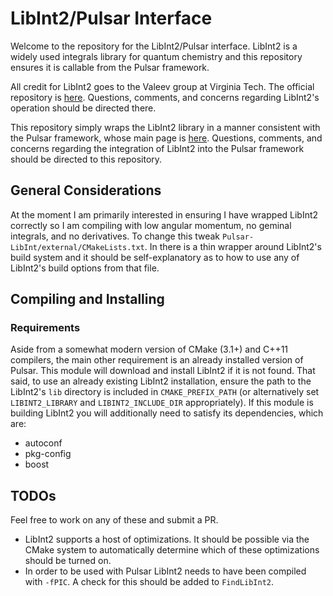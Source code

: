 # LibInt2/Pulsar Interface

Welcome to the repository for the LibInt2/Pulsar interface.  LibInt2 is a widely
used integrals library for quantum chemistry and this repository ensures it is
callable from the Pulsar framework.

All credit for LibInt2 goes to the Valeev group at Virginia Tech.  The official
repository is [here](https://github.com/evaleev/libint).  Questions, comments,
and concerns regarding LibInt2's operation should be directed there.

This repository simply wraps the LibInt2 library in a manner consistent with the
Pulsar framework, whose main page is
[here](https://github.com/pulsar-chem/Pulsar-Core).  Questions, comments, and
concerns regarding the integration of LibInt2 into the Pulsar framework should
be directed to this repository.

## General Considerations

At the moment I am primarily interested in ensuring I have wrapped LibInt2
correctly so I am compiling with low angular momentum, no geminal integrals,
and no derivatives.  To change this tweak
`Pulsar-LibInt/external/CMakeLists.txt`.  In there is a thin wrapper around
LibInt2's build system and it should be
self-explanatory as to how to use any of LibInt2's build options from that file.

## Compiling and Installing

### Requirements
Aside from a somewhat modern version of CMake (3.1+) and C++11 compilers, the
main other requirement is an already installed version of Pulsar.  This module
will download and install LibInt2 if it is not found.  That said, to use an
already existing LibInt2 installation, ensure the path to the LibInt2's `lib`
directory is included in `CMAKE_PREFIX_PATH` (or alternatively set
`LIBINT2_LIBRARY` and `LIBINT2_INCLUDE_DIR` appropriately).  If this module is
building LibInt2 you will additionally need to satisfy its dependencies, which
are:
- autoconf
- pkg-config
- boost

## TODOs

Feel free to work on any of these and submit a PR.

- LibInt2 supports a host of optimizations.  It should be possible via the CMake
system to automatically determine which of these optimizations should be turned
on.
- In order to be used with Pulsar LibInt2 needs to have been compiled with
`-fPIC`.  A check for this should be added to `FindLibInt2`.
